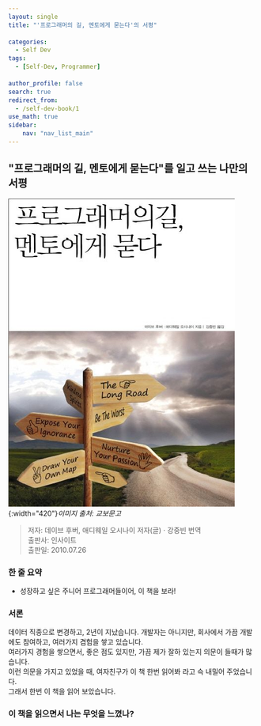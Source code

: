 ```yaml
---
layout: single 
title: "'프로그래머의 길, 멘토에게 묻는다'의 서평"

categories: 
  - Self Dev
tags:
  - [Self-Dev, Programmer]

author_profile: false
search: true
redirect_from:
  - /self-dev-book/1 
use_math: true
sidebar:
    nav: "nav_list_main"
---
```

## "프로그래머의 길, 멘토에게 묻는다"를 일고 쓰는 나만의 서평

![it_trend_book_cover](/images/books/self-dev-book/programmer-way.jpeg){:width="420"}*이미지 출처: 교보문고*

> 저자: 데이브 후버, 애디웨일 오시나이 저자(글) · 강중빈 번역 \
> 출판사: 인사이트 \
> 출판일: 2010.07.26 

### 한 줄 요약
- 성장하고 싶은 주니어 프로그래머들이어, 이 책을 보라!

### 서론
데이터 직종으로 변경하고, 2년이 지났습니다. 개발자는 아니지만, 회사에서 가끔 개발에도 참여하고, 여러가지 겸험을 쌓고 있습니다.\
여러가지 경험을 쌓으면서, 좋은 점도 있지만, 가끔 제가 잘하 있는지 의문이 들때가 많습니다.\
이런 의문을 가지고 있었을 때, 여자친구가 이 책 한번 읽어봐 라고 슥 내밀어 주었습니다.\
그래서 한번 이 책을 읽어 보았습니다.

### 이 책을 읽으면서 나는 무엇을 느꼈나?  
